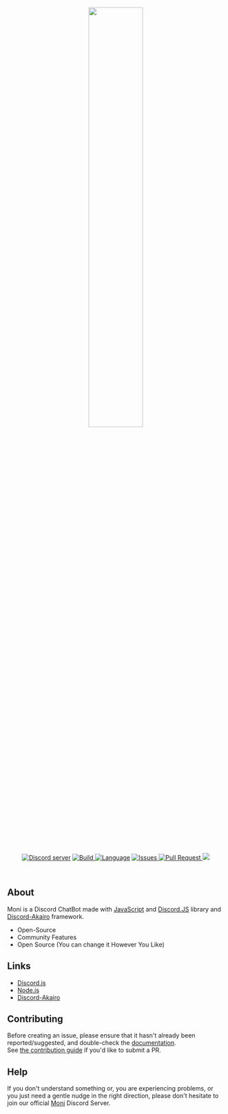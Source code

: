 <div align="center">
  <br />
  <p>
  <a href="https://discord.gg/jQdFFH6"><img src="https://cdn.discordapp.com/attachments/516098824683388949/564306251354341397/devil.png" width="50%"></a>
 </p>
  <p>
    <a href="https://discord.gg/jQdFFH6"><img src="https://img.shields.io/discord/550140222822809610.svg?colorB=Blue&logo=discord&label=Support&style=for-the-badge" alt="Discord server" /></a>
    <a href="https://discord.gg/jQdFFH6">
    <img src="https://img.shields.io/travis/moni-js/Moni/master.svg?style=for-the-badge" alt="Build">
</a>
    <a href="https://discord.gg/jQdFFH6"><img src="https://img.shields.io/github/languages/top/moni-js/Moni.svg?colorB=f0db4f&style=for-the-badge" alt="Language" /></a>
<a href="https://github.com/moni-js/moni/issues">
    <img src="https://img.shields.io/github/issues/moni-js/moni.svg?style=for-the-badge&colorB=37f149" alt="Issues">
</a>
<a href="https://github.com/moni-js/moni/pulls">
    <img src="https://img.shields.io/github/issues-pr/moni-js/moni.svg?style=for-the-badge&colorB=37f149" alt="Pull Request">
</a>
<a href="https://greenkeeper.io">
<img src="https://badges.greenkeeper.io/moni-js/Moni.svg?style=flat-square">
</a>
  </p>
</br>
</div>

## About

Moni is a Discord ChatBot made with [JavaScript](https://www.javascript.com/) and [Discord.JS](https://discord.js.org/#/) library and [Discord-Akairo](https://discord-akairo.github.io/) framework.

- Open-Source
- Community Features
- Open Source (You can change it However You Like)

## Links

- [Discord.js](https://discord.js.org/#/)
- [Node.js](https://nodejs.org/en/)
- [Discord-Akairo](https://github.com/discord-akairo/discord-akairo)

## Contributing

Before creating an issue, please ensure that it hasn't already been reported/suggested, and double-check the
[documentation]().  
See [the contribution guide](https://github.com/moni-js/Moni/blob/master/CONTRIBUTING.md) if you'd like to submit a PR.

## Help

If you don't understand something or, you are experiencing problems, or you just need a gentle
nudge in the right direction, please don't hesitate to join our official [Moni](https://discord.gg/jQdFFH6) Discord Server.
